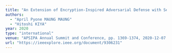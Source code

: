 ```yaml
---
title: "An Extension of Encryption-Inspired Adversarial Defense with Secret Keys against Adversarial Examples"
authors:
  - "April Pyone MAUNG MAUNG"
  - "Hitoshi KIYA"
year: 2020
type: "international"
venue: "APSIPA Annual Summit and Conference, pp. 1369-1374, 2020-12-07."
url: "https://ieeexplore.ieee.org/document/9306231"
---
```

